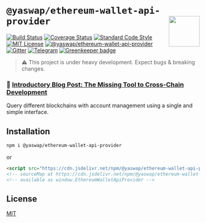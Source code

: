 # `@yaswap/ethereum-wallet-api-provider` <img align="right" src="https://raw.githubusercontent.com/liquality/chainabstractionlayer/master/liquality-logo.png" height="80px" />

[![Build Status](https://travis-ci.com/liquality/chainabstractionlayer.svg?branch=master)](https://travis-ci.com/liquality/chainabstractionlayer)
[![Coverage Status](https://coveralls.io/repos/github/liquality/chainabstractionlayer/badge.svg?branch=master)](https://coveralls.io/github/liquality/chainabstractionlayer?branch=master)
[![Standard Code Style](https://img.shields.io/badge/codestyle-standard-brightgreen.svg)](https://github.com/standard/standard)
[![MIT License](https://img.shields.io/badge/license-MIT-brightgreen.svg)](../../LICENSE.md)
[![@yaswap/ethereum-wallet-api-provider](https://img.shields.io/npm/dt/@yaswap/ethereum-wallet-api-provider.svg)](https://npmjs.com/package/@yaswap/ethereum-wallet-api-provider)
[![Gitter](https://img.shields.io/gitter/room/liquality/Lobby.svg)](https://gitter.im/liquality/Lobby?source=orgpage)
[![Telegram](https://img.shields.io/badge/chat-on%20telegram-blue.svg)](https://t.me/Liquality) [![Greenkeeper badge](https://badges.greenkeeper.io/liquality/chainabstractionlayer.svg)](https://greenkeeper.io/)

> :warning: This project is under heavy development. Expect bugs & breaking changes.

### :pencil: [Introductory Blog Post: The Missing Tool to Cross-Chain Development](https://medium.com/liquality/the-missing-tool-to-cross-chain-development-2ebfe898efa1)

Query different blockchains with account management using a single and simple interface.

## Installation

```bash
npm i @yaswap/ethereum-wallet-api-provider
```

or

```html
<script src="https://cdn.jsdelivr.net/npm/@yaswap/ethereum-wallet-api-provider@0.2.3/dist/ethereum-wallet-api-provider.min.js"></script>
<!-- sourceMap at https://cdn.jsdelivr.net/npm/@yaswap/ethereum-wallet-api-provider@0.2.3/dist/ethereum-wallet-api-provider.min.js.map -->
<!-- available as window.EthereumWalletApiProvider -->
```

## License

[MIT](../../LICENSE.md)
